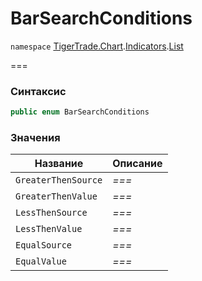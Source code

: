 # BarSearchConditions

`namespace` [TigerTrade.Chart](../../../../).[Indicators](../).[List](./)

\===

### Синтаксис

```csharp
public enum BarSearchConditions
```

### Значения

| Название            | Описание |
| ------------------- | -------- |
| `GreaterThenSource` | _===_    |
| `GreaterThenValue`  | _===_    |
| `LessThenSource`    | _===_    |
| `LessThenValue`     | _===_    |
| `EqualSource`       | _===_    |
| `EqualValue`        | _===_    |
